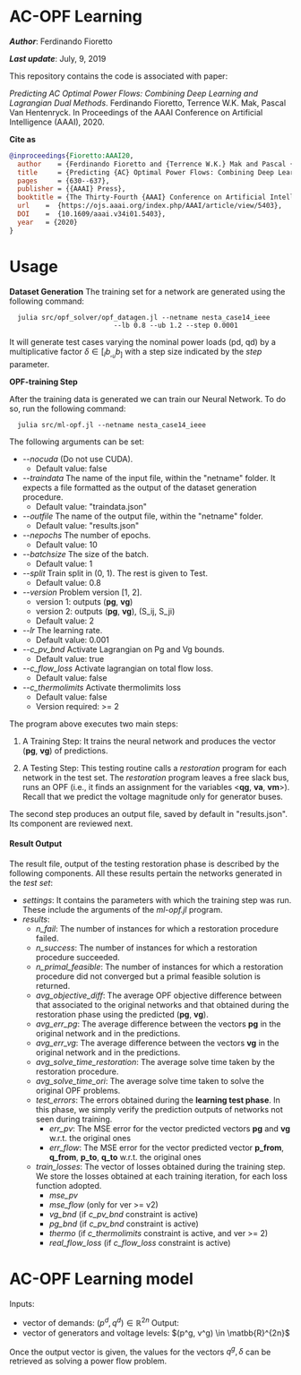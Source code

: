 # AC-OPF Learning
***Author***: Ferdinando Fioretto

***Last update***:  July, 9, 2019

This repository contains the code is associated with paper: 

_Predicting AC Optimal Power Flows: Combining Deep Learning and Lagrangian Dual Methods_. 
Ferdinando Fioretto, Terrence W.K. Mak, Pascal Van Hentenryck. 
In Proceedings of the AAAI Conference on Artificial Intelligence (AAAI), 2020.

**Cite as**

```bibtex
@inproceedings{Fioretto:AAAI20, 
  author    = {Ferdinando Fioretto and {Terrence W.K.} Mak and Pascal {Van Hentenryck}},
  title     = {Predicting {AC} Optimal Power Flows: Combining Deep Learning and Lagrangian Dual Methods},
  pages     = {630--637},
  publisher = {{AAAI} Press},
  booktitle = {The Thirty-Fourth {AAAI} Conference on Artificial Intelligence {(AAAI)}}
  url    =  {https://ojs.aaai.org/index.php/AAAI/article/view/5403}, 
  DOI    =  {10.1609/aaai.v34i01.5403}, 
  year   = {2020}
}
```

# Usage
**Dataset Generation**
The training set for a network <netname> are generated using the following command:

```
  julia src/opf_solver/opf_datagen.jl --netname nesta_case14_ieee
			      	      --lb 0.8 --ub 1.2 --step 0.0001
```
It will generate test cases varying the nominal power loads (pd, qd) by a
multiplicative factor $\delta \in [_lb_, _ub_]$ with a step size indicated by
the _step_ parameter.
	
**OPF-training Step**
	
After the training data is generated we can train our Neural Network.
To do so, run the following command:

```
  julia src/ml-opf.jl --netname nesta_case14_ieee
```

The following arguments can be set:
- _--nocuda_  (Do not use CUDA).
  + Default value: false
- _--traindata_ The name of the input file, within the "netname" folder.
  It expects a file formatted as the output of the dataset generation procedure.
  + Default value: "traindata.json"
- _--outfile_ The name of the output file, within the "netname" folder.
  + Default value: "results.json"
- _--nepochs_ The number of epochs.
  + Default value: 10
- _--batchsize_ The size of the batch.
  + Default value: 1
- _--split_ Train split in (0, 1). The rest is given to Test.
  + Default value: 0.8
- _--version_ Problem version [1, 2].
    + version 1: outputs (**pg**, **vg**)
    + version 2: outputs (**pg**, **vg**), (S_ij, S_ji)
    + Default value: 2
- _--lr_ The learning rate.
  + Default value: 0.001
- _--c_pv_bnd_ Activate Lagrangian on Pg and Vg bounds.
  + Default value: true
- _--c_flow_loss_ Activate lagrangian on total flow loss.
  + Default value: false
- _--c_thermolimits_ Activate thermolimits loss
  + Default value: false
  + Version required: >= 2

The program above executes two main steps:

1. A Training Step: It trains the neural network and produces the vector (**pg**, **vg**)
  of predictions.

2. A Testing Step: This testing routine calls a _restoration_ program for
  each network in the test set. The _restoration_ program leaves a free slack bus,
  runs an OPF (i.e., it finds an assignment for the variables <**qg**, **va**, **vm**>).
  Recall that we predict the voltage magnitude only for generator buses.

The second step produces an output file, saved by default in "results.json". Its
component are reviewed next.

#### Result Output
The result file, output of the testing restoration phase is described by the
following components. All these results pertain the networks generated in the
_test set_:

- _settings_: It contains the parameters with which the training step was run.
  These include the arguments of the _ml-opf.jl_ program.
- _results_:
  + _n_fail_: The number of instances for which a restoration procedure failed.
  + _n_success_: The number of instances for which a restoration procedure succeeded.
  + _n_primal_feasible_: The number of instances for which a restoration procedure
  did not converged but a primal feasible solution is returned.
  + _avg_objective_diff_: The average OPF objective difference between that
  associated to the original networks and that obtained during the restoration
  phase using the predicted (**pg**, **vg**).
  + _avg_err_pg_: The average difference between the vectors **pg** in the original
  network and in the predictions.
  + _avg_err_vg_: The average difference between the vectors **vg** in the original
  network and in the predictions.
  + _avg_solve_time_restoration_: The average solve time taken by the restoration
  procedure.
  + _avg_solve_time_ori_: The average solve time taken to solve the original OPF
  problems.
  + _test_errors_: The errors obtained during the **learning test phase**. In this phase,
  we simply verify the prediction outputs of networks not seen during training.
    + _err_pv_: The MSE error for the vector predicted vectors **pg** and **vg**
    w.r.t. the original ones
    + _err_flow_: The MSE error for the vector predicted vector **p_from**,
    **q_from**, **p_to**, **q_to** w.r.t. the original ones
  + _train_losses_: The vector of losses obtained during the training step. We
  store the losses obtained at each training iteration, for each loss function
  adopted.
    + _mse_pv_
    + _mse_flow_ (only for ver >= v2)
    + _vg_bnd_ (if _c_pv_bnd_ constraint is active)
    + _pg_bnd_ (if _c_pv_bnd_ constraint is active)
    + _thermo_ (if _c_thermolimits_ constraint is active, and ver >= 2)
    + _real_flow_loss_ (if _c_flow_loss_ constraint is active)

# AC-OPF Learning model
	
Inputs:
- vector of demands: $(p^d, q^d) \in \mathbb{R}^{2n}$
Output:
- vector of generators and voltage levels:
  $(p^g, v^g) \in \matbb{R}^{2n}$

Once the output vector is given, the values for the vectors $q^g, \delta$ can be retrieved as solving a power flow problem.
